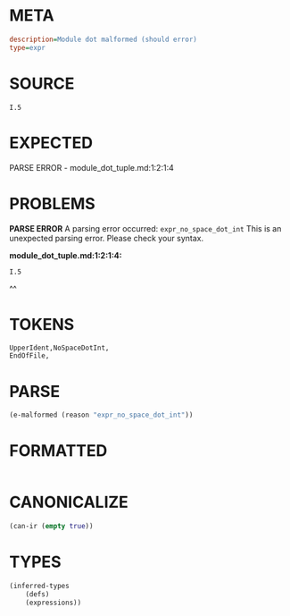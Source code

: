 # META
~~~ini
description=Module dot malformed (should error)
type=expr
~~~
# SOURCE
~~~roc
I.5
~~~
# EXPECTED
PARSE ERROR - module_dot_tuple.md:1:2:1:4
# PROBLEMS
**PARSE ERROR**
A parsing error occurred: `expr_no_space_dot_int`
This is an unexpected parsing error. Please check your syntax.

**module_dot_tuple.md:1:2:1:4:**
```roc
I.5
```
 ^^


# TOKENS
~~~zig
UpperIdent,NoSpaceDotInt,
EndOfFile,
~~~
# PARSE
~~~clojure
(e-malformed (reason "expr_no_space_dot_int"))
~~~
# FORMATTED
~~~roc

~~~
# CANONICALIZE
~~~clojure
(can-ir (empty true))
~~~
# TYPES
~~~clojure
(inferred-types
	(defs)
	(expressions))
~~~
